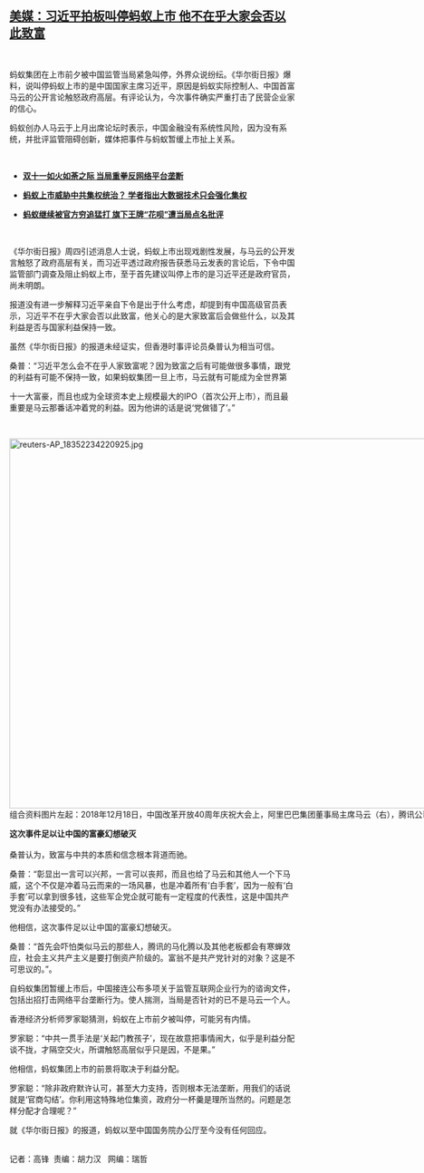<!--1605267900000-->
[美媒：习近平拍板叫停蚂蚁上市 他不在乎大家会否以此致富](https://www.rfa.org/mandarin/yataibaodao/zhengzhi/gf-11132020062041.html)
------

<p> </p><p>蚂蚁集团在上市前夕被中国监管当局紧急叫停，外界众说纷纭。《华尔街日报》爆料，说叫停蚂蚁上市的是中国国家主席习近平，原因是蚂蚁实际控制人、中国首富马云的公开言论触怒政府高层。有评论认为，今次事件确实严重打击了民营企业家的信心。</p><p>蚂蚁创办人马云于上月出席论坛时表示，中国金融没有系统性风险，因为没有系统，并批评监管阻碍创新，媒体把事件与蚂蚁暂缓上市扯上关系。</p><p> </p><ul><li><b><a class="external-link" href="http://www.rfa.org/mandarin/yataibaodao/jingmao/gf-11112020064524.html">双十一如火如荼之际 当局重拳反网络平台垄断</a></b></li></ul><ul><li><b><a class="external-link" href="http://www.rfa.org/mandarin/yataibaodao/jingmao/bx-11092020131246.html">蚂蚁上市威胁中共集权统治？ 学者指出大数据技术只会强化集权</a></b></li></ul><ul><li><b><a class="external-link" href="http://www.rfa.org/mandarin/yataibaodao/jingmao/GF-11052020045937.html">蚂蚁继续被官方穷追猛打 旗下王牌“花呗”遭当局点名批评</a></b></li></ul><p> </p><p>《华尔街日报》周四引述消息人士说，蚂蚁上市出现戏剧性发展，与马云的公开发言触怒了政府高层有关，而习近平透过政府报告获悉马云发表的言论后，下令中国监管部门调查及阻止蚂蚁上市，至于首先建议叫停上市的是习近平还是政府官员，尚未明朗。</p><p>报道没有进一步解释习近平亲自下令是出于什么考虑，却提到有中国高级官员表示，习近平不在乎大家会否以此致富，他关心的是大家致富后会做些什么，以及其利益是否与国家利益保持一致。</p><p>虽然《华尔街日报》的报道未经证实，但香港时事评论员桑普认为相当可信。</p><p>桑普：“习近平怎么会不在乎人家致富呢？因为致富之后有可能做很多事情，跟党的利益有可能不保持一致，如果蚂蚁集团一旦上市，马云就有可能成为全世界第</p><p>十一大富豪，而且也成为全球资本史上规模最大的IPO（首次公开上市），而且最重要是马云那番话冲着党的利益。因为他讲的话是说‘党做错了’。”</p><p> </p><p><div class="image-inline captioned" style="width:1500px;"><div style="width:1500px;"><img alt="reuters-AP_18352234220925.jpg" height="653" src="https://www.rfa.org/mandarin/yataibaodao/jingmao/ql1-12172019063409.html/reuters-AP_18352234220925.jpg/image" title="reuters-AP_18352234220925.jpg" width="1500"/></div><div class="image-caption"><span style="width:1500px;">组合资料图片左起：2018年12月18日，中国改革开放40周年庆祝大会上，阿里巴巴集团董事局主席马云（右），腾讯公司董事会主席兼首席执行官马化腾，百度创始人李彦宏,董事长兼首席执行官。（图源：AP/REUTERS） </span><span class="copyright"> </span></div></div></p><p><b>这次事件足以让中国的富豪幻想破灭</b><br/><br/>桑普认为，致富与中共的本质和信念根本背道而驰。</p><p>桑普：“彰显出一言可以兴邦，一言可以丧邦，而且也给了马云和其他人一个下马威，这个不仅是冲着马云而来的一场风暴，也是冲着所有‘白手套’，因为一般有‘白手套’可以拿到很多钱，这些军企党企就可能有一定程度的代表性，这是中国共产党没有办法接受的。”</p><p>他相信，这次事件足以让中国的富豪幻想破灭。</p><p>桑普：“首先会吓怕类似马云的那些人，腾讯的马化腾以及其他老板都会有寒蝉效应，社会主义共产主义是要打倒资产阶级的。富翁不是共产党针对的对象？这是不可思议的。”。</p><p>自蚂蚁集团暂缓上市后，中国接连公布多项关于监管互联网企业行为的谘询文件，包括出招打击网络平台垄断行为。使人揣测，当局是否针对的已不是马云一个人。</p><p>香港经济分析师罗家聪猜测，蚂蚁在上市前夕被叫停，可能另有内情。</p><p>罗家聪：“中共一贯手法是‘关起门教孩子’，现在故意把事情闹大，似乎是利益分配谈不拢，才隔空交火，所谓触怒高层似乎只是因，不是果。”</p><p>他相信，蚂蚁集团上市的前景将取决于利益分配。</p><p>罗家聪：“除非政府默许认可，甚至大力支持，否则根本无法垄断，用我们的话说就是‘官商勾结’。你利用这特殊地位集资，政府分一杯羹是理所当然的。问题是怎样分配才合理呢？”</p><p>就《华尔街日报》的报道，蚂蚁以至中国国务院办公厅至今没有任何回应。</p><p><br/>记者：高锋  责编：胡力汉   网编：瑞哲</p>

